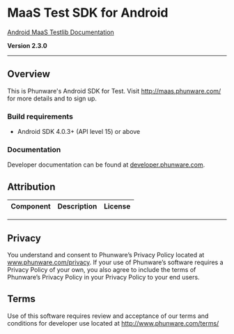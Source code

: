 # MaaS Test SDK for Android

[Android MaaS Testlib Documentation](http://phunware.github.io/maas-testing-android-sdk/)

**Version 2.3.0**
________________

## Overview
This is Phunware's Android SDK for Test. Visit http://maas.phunware.com/ for more details and to sign up.


### Build requirements
* Android SDK 4.0.3+ (API level 15) or above

### Documentation

Developer documentation can be found at
[developer.phunware.com](https://developer.phunware.com/pages/viewpage.action?pageId=3410209).

Attribution
-----------

| Component     | Description   | License  |
| ------------- |:-------------:| -----:|

-----------

Privacy
-----------
You understand and consent to Phunware’s Privacy Policy located at www.phunware.com/privacy. If your use of Phunware’s software requires a Privacy Policy of your own, you also agree to include the terms of Phunware’s Privacy Policy in your Privacy Policy to your end users.

Terms
-----------
Use of this software requires review and acceptance of our terms and conditions for developer use located at http://www.phunware.com/terms/
